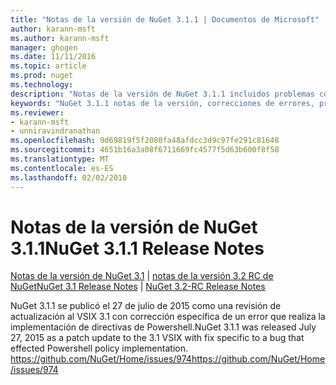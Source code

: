 ```yaml
---
title: "Notas de la versión de NuGet 3.1.1 | Documentos de Microsoft"
author: karann-msft
ms.author: karann-msft
manager: ghogen
ms.date: 11/11/2016
ms.topic: article
ms.prod: nuget
ms.technology: 
description: "Notas de la versión de NuGet 3.1.1 incluidos problemas conocidos, correcciones de errores, las funciones agregadas y dcr."
keywords: "NuGet 3.1.1 notas de la versión, correcciones de errores, problemas, conocidos agregan características, DCR"
ms.reviewer:
- karann-msft
- unniravindranathan
ms.openlocfilehash: 9d69819f5f2080fa48afdcc3d9c97fe291c81648
ms.sourcegitcommit: 4651b16a3a08f6711669fc4577f5d63b600f8f58
ms.translationtype: MT
ms.contentlocale: es-ES
ms.lasthandoff: 02/02/2018
---
```

# <a name="nuget-311-release-notes"></a><span data-ttu-id="02fe5-104">Notas de la versión de NuGet 3.1.1</span><span class="sxs-lookup"><span data-stu-id="02fe5-104">NuGet 3.1.1 Release Notes</span></span>

<span data-ttu-id="02fe5-105">[Notas de la versión de NuGet 3.1](../release-notes/nuget-3.1.md) | [notas de la versión 3.2 RC de NuGet](../release-notes/nuget-3.2-RC.md)</span><span class="sxs-lookup"><span data-stu-id="02fe5-105">[NuGet 3.1 Release Notes](../release-notes/nuget-3.1.md) | [NuGet 3.2-RC Release Notes](../release-notes/nuget-3.2-RC.md)</span></span>

<span data-ttu-id="02fe5-106">NuGet 3.1.1 se publicó el 27 de julio de 2015 como una revisión de actualización al VSIX 3.1 con corrección específica de un error que realiza la implementación de directivas de Powershell.</span><span class="sxs-lookup"><span data-stu-id="02fe5-106">NuGet 3.1.1 was released July 27, 2015 as a patch update to the 3.1 VSIX with fix specific to a bug that effected Powershell policy implementation.</span></span>
[<span data-ttu-id="02fe5-107">https://github.com/NuGet/Home/issues/974</span><span class="sxs-lookup"><span data-stu-id="02fe5-107">https://github.com/NuGet/Home/issues/974</span></span>](https://github.com/NuGet/Home/issues/974)